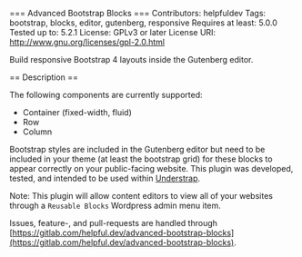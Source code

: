 === Advanced Bootstrap Blocks ===
Contributors: helpfuldev
Tags: bootstrap, blocks, editor, gutenberg, responsive
Requires at least: 5.0.0
Tested up to: 5.2.1
License: GPLv3 or later
License URI: http://www.gnu.org/licenses/gpl-2.0.html
 
Build responsive Bootstrap 4 layouts inside the Gutenberg editor. 
 
== Description ==
 
The following components are currently supported: 

 * Container (fixed-width, fluid)
 * Row
 * Column

Bootstrap styles are included in the Gutenberg editor but need to be included in your theme (at least the bootstrap grid) for these blocks to appear correctly on your public-facing website. This plugin was developed, tested, and intended to be used within [Understrap](https://understrap.com/). 

Note: This plugin will allow content editors to view all of your websites through a `Reusable Blocks` Wordpress admin menu item.

Issues, feature-, and pull-requests are handled through [https://gitlab.com/helpful.dev/advanced-bootstrap-blocks](https://gitlab.com/helpful.dev/advanced-bootstrap-blocks). 